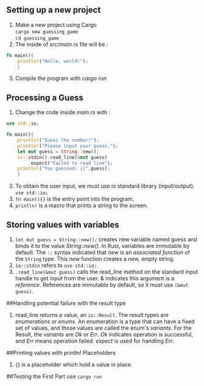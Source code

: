 ## Setting up a new project
1. Make a new project using Cargo<br>
`cargo new guessing_game`<br>
`cd guessing_game`
2. The inside of *src/main.rs* file will be :
```rust
fn main(){
    println!("Hello, world!");
    }
```
3. Compile the program with *cargo run*

## Processing a Guess
1. Change the code inside *main.rs* with :
```rust
use std::io;

fn main(){
    println!("Guess the number!");
    println!("Please input your guess.");
    let mut guess = String::new();
    io::stdin().read_line(&mut guess)
        .expect("Failed to read line");
    println!("You guessed: {}",guess);
    }
```
2. To obtain the user input, we must use *io* standard library (input/output).<br>
`use std::io;`
3. `fn main(){}` is the entry point into the program.
4. `println!` is a macro that prints a string to the screen.

## Storing values with variables
1. `let mut guess = String::new();` creates new variable named guess and binds it to the value *String::new()*. In Rust, variables are immutable by default. The `::` syntax indicated that *new* is an *associated function* of the `String` type. This *new* function creates a new, empty string.
2. `io::stdin` refers to `use std::io;`.
3. `.read_line(&mut guess)` calls the read_line method on the standard input handle to get input from the user. & indicates this argument is a *reference*. References are immutable by default, so it must use `(&mut guess)`.

##Handling potential failure with the result type
1. read_line returns a value, an `io::Result`. The result types are *enumerations* or *enums*. An enumeration is a type that can have a fixed set of values, and those values are called the enum's *variants*. For the Result, the *variants* are *Ok* or *Err*. *Ok* indicates operation is successful, and *Err* means operation failed. *expect* is used for handling *Err*.

##Printing values with println! Placeholders
1. {} is a placeholder which hold a value in place.

##Testing the First Part
use `cargo run`
